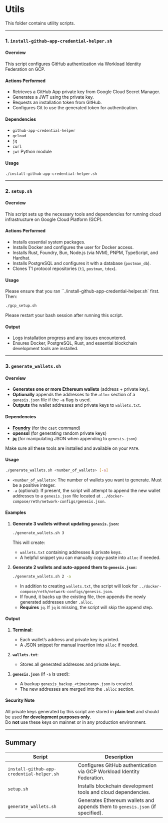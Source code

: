 # Utils

This folder contains utility scripts. 

---

### 1. `install-github-app-credential-helper.sh`

#### Overview

This script configures GitHub authentication via Workload Identity Federation on GCP.

#### Actions Performed

- Retrieves a GitHub App private key from Google Cloud Secret Manager.
- Generates a JWT using the private key.
- Requests an installation token from GitHub.
- Configures Git to use the generated token for authentication.

#### Dependencies

- `github-app-credential-helper`
- `gcloud`
- `jq`
- `curl`
- `jwt` Python module

#### Usage

`./install-github-app-credential-helper.sh`

---

### 2. `setup.sh`

#### Overview

This script sets up the necessary tools and dependencies for running cloud infrastructure on Google Cloud Platform (GCP).

#### Actions Performed

- Installs essential system packages.
- Installs Docker and configures the user for Docker access.
- Installs Rust, Foundry, Bun, Node.js (via NVM), PNPM, TypeScript, and Hardhat.
- Installs PostgreSQL and configures it with a database (`postman_db`).
- Clones T1 protocol repositories (`t1`, `postman`, `tdex`).

#### Usage

Please ensure that you ran ``./install-github-app-credential-helper.sh` first. Then:

```bash
./gcp_setup.sh
```

Please restart your bash session after running this script.

#### Output

- Logs installation progress and any issues encountered.
- Ensures Docker, PostgreSQL, Rust, and essential blockchain development tools are installed.

---

### 3. `generate_wallets.sh`

#### Overview

- **Generates one or more Ethereum wallets** (address + private key).
- **Optionally** appends the addresses to the `alloc` section of a `genesis.json` file if the `-a` flag is used.
- **Outputs** the wallet addresses and private keys to `wallets.txt`.

#### Dependencies

- **[Foundry](https://book.getfoundry.sh/)** (for the `cast` command)
- **openssl** (for generating random private keys)
- **jq** (for manipulating JSON when appending to `genesis.json`)

Make sure all these tools are installed and available on your `PATH`.

#### Usage

```bash
./generate_wallets.sh <number_of_wallets> [-a]
```

- `<number_of_wallets>`: The number of wallets you want to generate. Must be a positive integer.
- `-a` (optional): If present, the script will attempt to append the new wallet addresses to a `genesis.json` file located at `../docker-compose/reth/network-configs/genesis.json`.

#### Examples

1. **Generate 3 wallets without updating `genesis.json`:**

   ```bash
   ./generate_wallets.sh 3
   ```
   This will create:
   - `wallets.txt` containing addresses & private keys.
   - A helpful snippet you can manually copy-paste into `alloc` if needed.

2. **Generate 2 wallets and auto-append them to `genesis.json`:**

   ```bash
   ./generate_wallets.sh 2 -a
   ```
   - In addition to creating `wallets.txt`, the script will look for `../docker-compose/reth/network-configs/genesis.json`.
   - If found, it backs up the existing file, then appends the newly generated addresses under `.alloc`.
   - **Requires** `jq`. If `jq` is missing, the script will skip the append step.

#### Output

1. **Terminal**:
   - Each wallet’s address and private key is printed.
   - A JSON snippet for manual insertion into `alloc` if needed.

2. **`wallets.txt`**:
   - Stores all generated addresses and private keys.

3. **`genesis.json`** (if `-a` is used):
   - A backup `genesis_backup_<timestamp>.json` is created.
   - The new addresses are merged into the `.alloc` section.

#### Security Note

All private keys generated by this script are stored in **plain text** and should be used **for development purposes only**.  
Do **not** use these keys on mainnet or in any production environment.

---

## Summary

| Script | Description |
|--------|-------------|
| `install-github-app-credential-helper.sh` | Configures GitHub authentication via GCP Workload Identity Federation. |
| `setup.sh` | Installs blockchain development tools and cloud dependencies. |
| `generate_wallets.sh` | Generates Ethereum wallets and appends them to `genesis.json` (if specified). |
